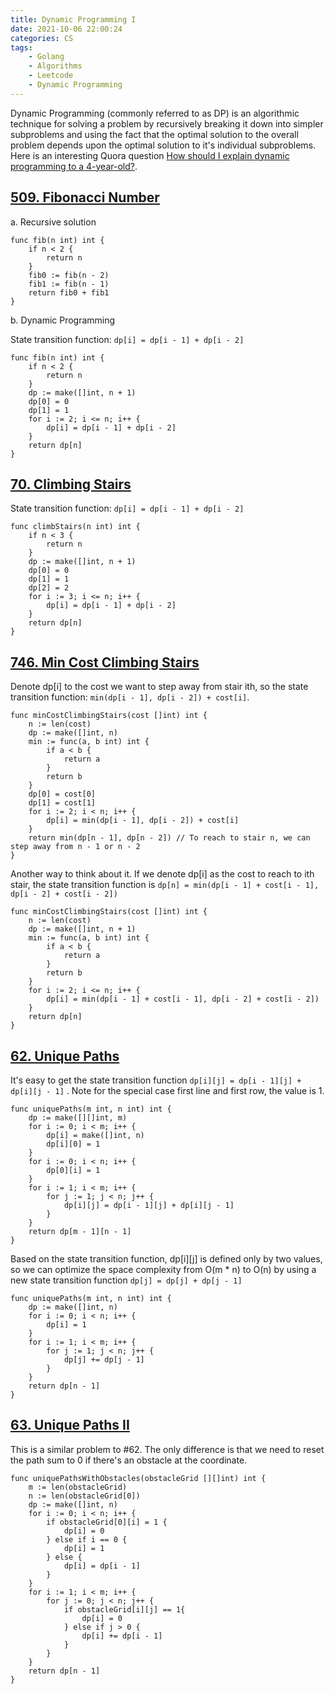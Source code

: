 ```yaml
---
title: Dynamic Programming I
date: 2021-10-06 22:00:24
categories: CS
tags:
    - Golang
    - Algorithms
    - Leetcode
    - Dynamic Programming
---
```


Dynamic Programming (commonly referred to as DP) is an algorithmic technique for solving a problem by recursively breaking it down into simpler subproblems and using the fact that the optimal solution to the overall problem depends upon the optimal solution to it's individual subproblems. Here is an interesting Quora question [How should I explain dynamic programming to a 4-year-old?](https://www.quora.com/How-should-I-explain-dynamic-programming-to-a-4-year-old).

## [509. Fibonacci Number](https://leetcode.com/problems/fibonacci-number/)

a. Recursive solution

```golang
func fib(n int) int {
    if n < 2 {
        return n
    }
    fib0 := fib(n - 2)
    fib1 := fib(n - 1)
    return fib0 + fib1
}
```

b. Dynamic Programming

State transition function: `dp[i] = dp[i - 1] + dp[i - 2]`

```golang
func fib(n int) int {
    if n < 2 {
        return n
    }
    dp := make([]int, n + 1)
    dp[0] = 0
    dp[1] = 1
    for i := 2; i <= n; i++ {
        dp[i] = dp[i - 1] + dp[i - 2]
    }
    return dp[n]
}
```

## [70. Climbing Stairs](https://leetcode.com/problems/climbing-stairs/)

State transition function: `dp[i] = dp[i - 1] + dp[i - 2]`

```golang
func climbStairs(n int) int {
    if n < 3 {
        return n
    }
    dp := make([]int, n + 1)
    dp[0] = 0
    dp[1] = 1
    dp[2] = 2
    for i := 3; i <= n; i++ {
        dp[i] = dp[i - 1] + dp[i - 2]
    }
    return dp[n]
}
```

## [746. Min Cost Climbing Stairs](https://leetcode.com/problems/min-cost-climbing-stairs/)

Denote dp[i] to the cost we want to step away from stair ith,  so the state transition function: `min(dp[i - 1], dp[i - 2]) + cost[i]`. 

```golang
func minCostClimbingStairs(cost []int) int {
    n := len(cost)
    dp := make([]int, n)
    min := func(a, b int) int {
        if a < b {
            return a
        }
        return b
    }
    dp[0] = cost[0]
    dp[1] = cost[1]
    for i := 2; i < n; i++ {
        dp[i] = min(dp[i - 1], dp[i - 2]) + cost[i]
    }
    return min(dp[n - 1], dp[n - 2]) // To reach to stair n, we can step away from n - 1 or n - 2
}
```

Another way to think about it. If we denote dp[i] as the cost to reach to ith stair, the state transition function is `dp[n] = min(dp[i - 1] + cost[i - 1], dp[i - 2] + cost[i - 2])`

```golang
func minCostClimbingStairs(cost []int) int {
    n := len(cost)
    dp := make([]int, n + 1)
    min := func(a, b int) int {
        if a < b {
            return a
        }
        return b
    }
    for i := 2; i <= n; i++ {
        dp[i] = min(dp[i - 1] + cost[i - 1], dp[i - 2] + cost[i - 2])
    }
    return dp[n]
}
```

## [62. Unique Paths](https://leetcode.com/problems/unique-paths/)

It's easy to get the state transition function `dp[i][j] = dp[i - 1][j] + dp[i][j - 1]` . Note for the special case first line and first row, the value is 1.

```golang
func uniquePaths(m int, n int) int {
    dp := make([][]int, m)
    for i := 0; i < m; i++ {
        dp[i] = make([]int, n)
        dp[i][0] = 1
    }
    for i := 0; i < n; i++ {
        dp[0][i] = 1
    }
    for i := 1; i < m; i++ {
        for j := 1; j < n; j++ {
            dp[i][j] = dp[i - 1][j] + dp[i][j - 1]
        }
    }
    return dp[m - 1][n - 1]
}
```

Based on the state transition function, dp[i][j] is defined only by two values, so we can optimize the space complexity from O(m * n) to O(n) by using a new state transition function `dp[j] = dp[j] + dp[j - 1]`

```golang
func uniquePaths(m int, n int) int {
    dp := make([]int, n)
    for i := 0; i < n; i++ {
        dp[i] = 1
    }
    for i := 1; i < m; i++ {
        for j := 1; j < n; j++ {
            dp[j] += dp[j - 1]
        }
    }
    return dp[n - 1]
}
```

## [63. Unique Paths II](https://leetcode.com/problems/unique-paths-ii/)

This is a similar problem to #62. The only difference is that we need to reset the path sum to 0 if there's an obstacle at the coordinate.

```golang
func uniquePathsWithObstacles(obstacleGrid [][]int) int {
    m := len(obstacleGrid)
    n := len(obstacleGrid[0])
    dp := make([]int, n)
    for i := 0; i < n; i++ {
        if obstacleGrid[0][i] = 1 {
            dp[i] = 0
        } else if i == 0 {
            dp[i] = 1
        } else {
            dp[i] = dp[i - 1]
        }
    }
    for i := 1; i < m; i++ {
        for j := 0; j < n; j++ {
            if obstacleGrid[i][j] == 1{
                dp[i] = 0
            } else if j > 0 {
                dp[i] += dp[i - 1]
            }
        }
    }
    return dp[n - 1]
}
```